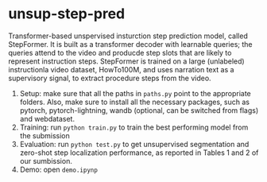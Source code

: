 # unsup-step-pred
Transformer-based unspervised insturction step prediction model, called StepFormer. It is built as a transformer decoder with learnable queries; the queries attend to the video and producde step slots that are likely to represent instruction steps.
StepFormer is trained on a large (unlabeled) instructionla video dataset, HowTo100M, and uses narration text as a supervisory signal, to extract procedure steps from the video.

1. Setup: make sure that all the paths in `paths.py` point to the appropriate folders. Also, make sure to install all the necessary packages, such as pytorch, pytorch-lightning, wandb (optional, can be switched from flags) and webdataset.
2. Training: run `python train.py` to train the best performing model from the submission
3. Evaluation: run `python test.py` to get unsupervised segmentation and zero-shot step localization performance, as reported in Tables 1 and 2 of our sumbission.
4. Demo: open `demo.ipynp`
